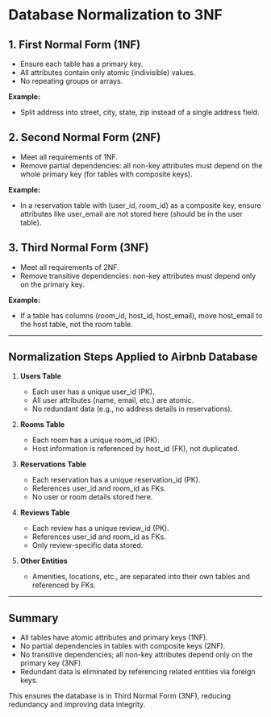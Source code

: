 # Database Normalization to 3NF

## 1. First Normal Form (1NF)
- Ensure each table has a primary key.
- All attributes contain only atomic (indivisible) values.
- No repeating groups or arrays.

**Example:**
- Split address into street, city, state, zip instead of a single address field.

## 2. Second Normal Form (2NF)
- Meet all requirements of 1NF.
- Remove partial dependencies: all non-key attributes must depend on the whole primary key (for tables with composite keys).

**Example:**
- In a reservation table with (user_id, room_id) as a composite key, ensure attributes like user_email are not stored here (should be in the user table).

## 3. Third Normal Form (3NF)
- Meet all requirements of 2NF.
- Remove transitive dependencies: non-key attributes must depend only on the primary key.

**Example:**
- If a table has columns (room_id, host_id, host_email), move host_email to the host table, not the room table.

---

## Normalization Steps Applied to Airbnb Database

1. **Users Table**
   - Each user has a unique user_id (PK).
   - All user attributes (name, email, etc.) are atomic.
   - No redundant data (e.g., no address details in reservations).

2. **Rooms Table**
   - Each room has a unique room_id (PK).
   - Host information is referenced by host_id (FK), not duplicated.

3. **Reservations Table**
   - Each reservation has a unique reservation_id (PK).
   - References user_id and room_id as FKs.
   - No user or room details stored here.

4. **Reviews Table**
   - Each review has a unique review_id (PK).
   - References user_id and room_id as FKs.
   - Only review-specific data stored.

5. **Other Entities**
   - Amenities, locations, etc., are separated into their own tables and referenced by FKs.

---

## Summary
- All tables have atomic attributes and primary keys (1NF).
- No partial dependencies in tables with composite keys (2NF).
- No transitive dependencies; all non-key attributes depend only on the primary key (3NF).
- Redundant data is eliminated by referencing related entities via foreign keys.

This ensures the database is in Third Normal Form (3NF), reducing redundancy and improving data integrity.
